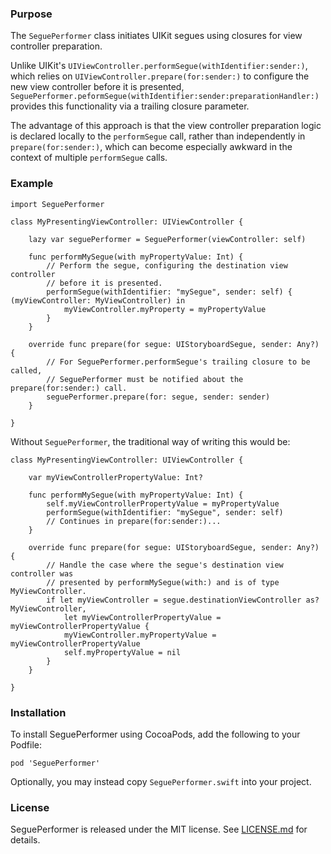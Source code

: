 ### Purpose

The `SeguePerformer` class initiates UIKit segues using closures for view controller preparation.

Unlike UIKit's  `UIViewController.performSegue(withIdentifier:sender:)`, which relies on
`UIViewController.prepare(for:sender:)` to configure the new view controller
before it is presented,
`SeguePerformer.peformSegue(withIdentifier:sender:preparationHandler:)` provides
this functionality via a trailing closure parameter.

The advantage of this approach is that the view controller preparation logic is
declared locally to the `performSegue` call, rather than independently in
`prepare(for:sender:)`, which can become especially  awkward in the context of 
multiple `performSegue` calls.

### Example

    import SeguePerformer

    class MyPresentingViewController: UIViewController {    
    
        lazy var seguePerformer = SeguePerformer(viewController: self)

        func performMySegue(with myPropertyValue: Int) {
            // Perform the segue, configuring the destination view controller
            // before it is presented.
            performSegue(withIdentifier: "mySegue", sender: self) { (myViewController: MyViewController) in
                myViewController.myProperty = myPropertyValue
            }
        }

        override func prepare(for segue: UIStoryboardSegue, sender: Any?) {
            // For SeguePerformer.performSegue's trailing closure to be called,
            // SeguePerformer must be notified about the prepare(for:sender:) call.
            seguePerformer.prepare(for: segue, sender: sender)
        }
        
    }

Without `SeguePerformer`, the traditional way of writing this would be:

    class MyPresentingViewController: UIViewController {    
    
        var myViewControllerPropertyValue: Int?
    
        func performMySegue(with myPropertyValue: Int) {
            self.myViewControllerPropertyValue = myPropertyValue
            performSegue(withIdentifier: "mySegue", sender: self)
            // Continues in prepare(for:sender:)...
        }

        override func prepare(for segue: UIStoryboardSegue, sender: Any?) {
            // Handle the case where the segue's destination view controller was
            // presented by performMySegue(with:) and is of type MyViewController.
            if let myViewController = segue.destinationViewController as? MyViewController, 
                let myViewControllerPropertyValue = myViewControllerPropertyValue {
                myViewController.myPropertyValue = myViewControllerPropertyValue
                self.myPropertyValue = nil
            }
        }
        
    }


### Installation

To install SeguePerformer using CocoaPods, add the following to your Podfile:

    pod 'SeguePerformer'

Optionally, you may instead copy `SeguePerformer.swift` into your project.

### License

SeguePerformer is released under the MIT license. See [LICENSE.md](https://github.com/SeguePerformer//LICENSE.md) for details.
